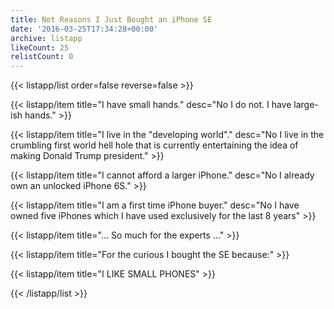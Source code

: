 ```yaml
---
title: Not Reasons I Just Bought an iPhone SE
date: '2016-03-25T17:34:28+00:00'
archive: listapp
likeCount: 25
relistCount: 0
---
```



{{< listapp/list order=false reverse=false >}}

   {{< listapp/item title="I have small hands."
      desc="No I do not. I have large-ish hands." >}}

   {{< listapp/item title="I live in the \"developing world\"."
      desc="No I live in the crumbling first world hell hole that is currently entertaining the idea of making Donald Trump president." >}}

   {{< listapp/item title="I cannot afford a larger iPhone."
      desc="No I already own an unlocked iPhone 6S." >}}

   {{< listapp/item title="I am a first time iPhone buyer."
      desc="No I have owned five iPhones which I have used exclusively for the last 8 years" >}}

   {{< listapp/item title="... So much for the experts ..." >}}

   {{< listapp/item title="For the curious I bought the SE because:" >}}

   {{< listapp/item title="I LIKE SMALL PHONES" >}}

{{< /listapp/list >}}
